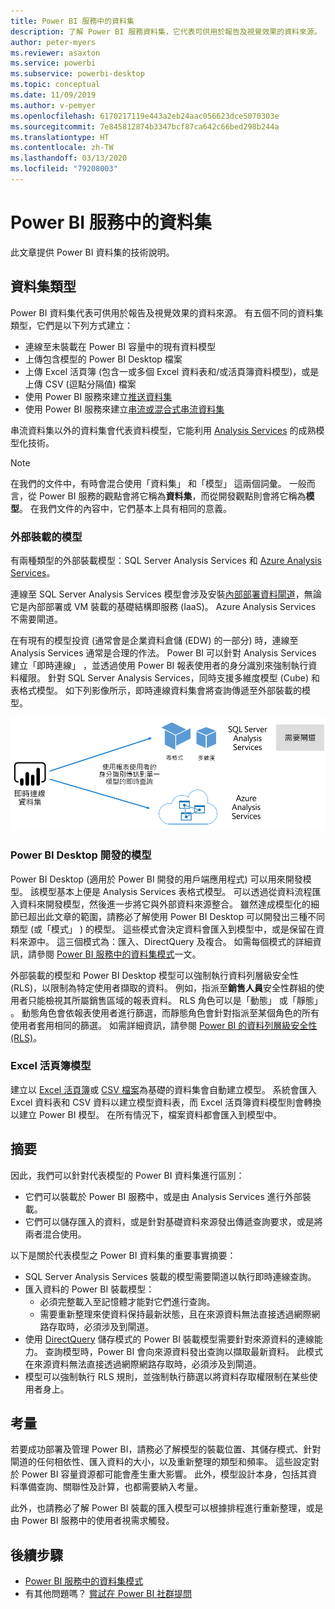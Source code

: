 ```yaml
---
title: Power BI 服務中的資料集
description: 了解 Power BI 服務資料集，它代表可供用於報告及視覺效果的資料來源。
author: peter-myers
ms.reviewer: asaxton
ms.service: powerbi
ms.subservice: powerbi-desktop
ms.topic: conceptual
ms.date: 11/09/2019
ms.author: v-pemyer
ms.openlocfilehash: 6170217119e443a2eb24aac056623dce5070303e
ms.sourcegitcommit: 7e845812874b3347bcf87ca642c66bed298b244a
ms.translationtype: HT
ms.contentlocale: zh-TW
ms.lasthandoff: 03/13/2020
ms.locfileid: "79208003"
---
```

# <a name="datasets-in-the-power-bi-service"></a>Power BI 服務中的資料集

此文章提供 Power BI 資料集的技術說明。

## <a name="dataset-types"></a>資料集類型

Power BI 資料集代表可供用於報告及視覺效果的資料來源。 有五個不同的資料集類型，它們是以下列方式建立：

- 連線至未裝載在 Power BI 容量中的現有資料模型
- 上傳包含模型的 Power BI Desktop 檔案
- 上傳 Excel 活頁簿 (包含一或多個 Excel 資料表和/或活頁簿資料模型)，或是上傳 CSV (逗點分隔值) 檔案
- 使用 Power BI 服務來建立[推送資料集](developer/automation/walkthrough-push-data.md)
- 使用 Power BI 服務來建立[串流或混合式串流資料集](service-real-time-streaming.md)

串流資料集以外的資料集會代表資料模型，它能利用 [Analysis Services](/analysis-services/analysis-services-overview) 的成熟模型化技術。

> [!NOTE]
> 在我們的文件中，有時會混合使用「資料集」  和「模型」  這兩個詞彙。 一般而言，從 Power BI 服務的觀點會將它稱為**資料集**，而從開發觀點則會將它稱為**模型**。 在我們文件的內容中，它們基本上具有相同的意義。

### <a name="external-hosted-models"></a>外部裝載的模型

有兩種類型的外部裝載模型：SQL Server Analysis Services 和 [Azure Analysis Services](/azure/analysis-services/analysis-services-overview)。

連線至 SQL Server Analysis Services 模型會涉及安裝[內部部署資料閘道](service-gateway-onprem.md)，無論它是內部部署或 VM 裝載的基礎結構即服務 (IaaS)。 Azure Analysis Services 不需要閘道。

在有現有的模型投資 (通常會是企業資料倉儲 (EDW) 的一部分) 時，連線至 Analysis Services 通常是合理的作法。 Power BI 可以針對 Analysis Services 建立「即時連線」  ，並透過使用 Power BI 報表使用者的身分識別來強制執行資料權限。 針對 SQL Server Analysis Services，同時支援多維度模型 (Cube) 和表格式模型。 如下列影像所示，即時連線資料集會將查詢傳遞至外部裝載的模型。

![即時連線資料集將查詢傳遞至外部裝載的模型](media/service-datasets-understand/live-connection-dataset.png)

### <a name="power-bi-desktop-developed-models"></a>Power BI Desktop 開發的模型

Power BI Desktop (適用於 Power BI 開發的用戶端應用程式) 可以用來開發模型。 該模型基本上便是 Analysis Services 表格式模型。 可以透過從資料流程匯入資料來開發模型，然後進一步將它與外部資料來源整合。 雖然達成模型化的細節已超出此文章的範圍，請務必了解使用 Power BI Desktop 可以開發出三種不同類型 (或「模式」  ) 的模型。 這些模式會決定資料會匯入到模型中，或是保留在資料來源中。 這三個模式為：匯入、DirectQuery 及複合。 如需每個模式的詳細資訊，請參閱 [Power BI 服務中的資料集模式](service-dataset-modes-understand.md)一文。

外部裝載的模型和 Power BI Desktop 模型可以強制執行資料列層級安全性 (RLS)，以限制為特定使用者擷取的資料。 例如，指派至**銷售人員**安全性群組的使用者只能檢視其所屬銷售區域的報表資料。 RLS 角色可以是「動態」  或「靜態」  。 動態角色會依報表使用者進行篩選，而靜態角色會針對指派至某個角色的所有使用者套用相同的篩選。 如需詳細資訊，請參閱 [Power BI 的資料列層級安全性 (RLS)](service-admin-rls.md)。

### <a name="excel-workbook-models"></a>Excel 活頁簿模型

建立以 [Excel 活頁簿](service-excel-workbook-files.md)或 [CSV 檔案](service-comma-separated-value-files.md)為基礎的資料集會自動建立模型。 系統會匯入 Excel 資料表和 CSV 資料以建立模型資料表，而 Excel 活頁簿資料模型則會轉換以建立 Power BI 模型。 在所有情況下，檔案資料都會匯入到模型中。

## <a name="summary"></a>摘要

因此，我們可以針對代表模型的 Power BI 資料集進行區別：

- 它們可以裝載於 Power BI 服務中，或是由 Analysis Services 進行外部裝載。
- 它們可以儲存匯入的資料，或是針對基礎資料來源發出傳遞查詢要求，或是將兩者混合使用。

以下是關於代表模型之 Power BI 資料集的重要事實摘要：

- SQL Server Analysis Services 裝載的模型需要閘道以執行即時連線查詢。
- 匯入資料的 Power BI 裝載模型：
  - 必須完整載入至記憶體才能對它們進行查詢。
  - 需要重新整理來使資料保持最新狀態，且在來源資料無法直接透過網際網路存取時，必須涉及到閘道。
- 使用 [DirectQuery](desktop-directquery-about.md) 儲存模式的 Power BI 裝載模型需要針對來源資料的連線能力。 查詢模型時，Power BI 會向來源資料發出查詢以擷取最新資料。 此模式在來源資料無法直接透過網際網路存取時，必須涉及到閘道。
- 模型可以強制執行 RLS 規則，並強制執行篩選以將資料存取權限制在某些使用者身上。

## <a name="considerations"></a>考量

若要成功部署及管理 Power BI，請務必了解模型的裝載位置、其儲存模式、針對閘道的任何相依性、匯入資料的大小，以及重新整理的類型和頻率。 這些設定對於 Power BI 容量資源都可能會產生重大影響。 此外，模型設計本身，包括其資料準備查詢、關聯性及計算，也都需要納入考量。

此外，也請務必了解 Power BI 裝載的匯入模型可以根據排程進行重新整理，或是由 Power BI 服務中的使用者視需求觸發。

## <a name="next-steps"></a>後續步驟

- [Power BI 服務中的資料集模式](service-dataset-modes-understand.md)
- 有其他問題嗎？ [嘗試在 Power BI 社群提問](https://community.powerbi.com/)
